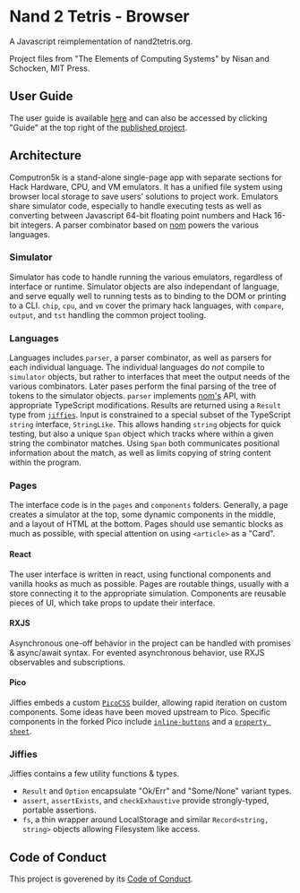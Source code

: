 # Nand 2 Tetris - Browser

A Javascript reimplementation of nand2tetris.org.

Project files from "The Elements of Computing Systems" by Nisan and Schocken, MIT Press.

## User Guide

The user guide is available [here](./src/pages/USER_GUIDE.md) and can also be accessed by clicking "Guide" at the top right of the [published project](https://davidsouther.github.io/computron5k).

## Architecture

Computron5k is a stand-alone single-page app with separate sections for Hack Hardware, CPU, and VM emulators.
It has a unified file system using browser local storage to save users' solutions to project work.
Emulators share simulator code, especially to handle executing tests as well as converting between Javascript 64-bit floating point numbers and Hack 16-bit integers.
A parser combinator based on [nom](https://docs.rs/nom/5.0.0/nom/) powers the various languages.

### Simulator

Simulator has code to handle running the various emulators, regardless of interface or runtime.
Simulator objects are also independant of language, and serve equally well to running tests as to binding to the DOM or printing to a CLI.
`chip`, `cpu`, and `vm` cover the primary hack languages, with `compare`, `output`, and `tst` handling the common project tooling.

### Languages

Languages includes `parser`, a parser combinator, as well as parsers for each individual language.
The individual languages do _not_ compile to `simulator` objects, but rather to interfaces that meet the output needs of the various combinators.
Later pases perform the final parsing of the tree of tokens to the simulator objects.
`parser` implements [nom's](https://docs.rs/nom/5.0.0/nom/) API, with appropriate TypeScript modifications.
Results are returned using a `Result` type from [`jiffies`](https://github.com/jefri/jiffies/blob/main/src/result.ts).
Input is constrained to a special subset of the TypeScript `string` interface, `StringLike`.
This allows handing `string` objects for quick testing, but also a unique `Span` object which tracks where within a given string the combinator matches.
Using `Span` both communicates positional information about the match, as well as limits copying of string content within the program.

### Pages

The interface code is in the `pages` and `components` folders.
Generally, a page creates a simulator at the top, some dynamic components in the middle, and a layout of HTML at the bottom.
Pages should use semantic blocks as much as possible, with special attention on using `<article>` as a "Card".

#### React

The user interface is written in react, using functional components and vanilla hooks as much as possible.
Pages are routable things, usually with a store connecting it to the appropriate simulation.
Components are reusable pieces of UI, which take props to update their interface.

#### RXJS

Asynchronous one-off behavior in the project can be handled with promises & async/await syntax.
For evented asynchronous behavior, use RXJS observables and subscriptions.

#### Pico

Jiffies embeds a custom [`PicoCSS`](https://picocss.com) builder, allowing rapid iteration on custom components.
Some ideas have been moved upstream to Pico.
Specific components in the forked Pico include [`inline-buttons`](https://github.com/picocss/pico/issues/182) and a [`property sheet`](https://github.com/picocss/pico/issues/195).

### Jiffies

Jiffies contains a few utility functions & types.

- `Result` and `Option` encapsulate "Ok/Err" and "Some/None" variant types.
- `assert`, `assertExists`, and `checkExhaustive` provide strongly-typed, portable assertions.
- `fs`, a thin wrapper around LocalStorage and similar `Record<string, string>` objects allowing Filesystem like access.

## Code of Conduct

This project is goverened by its [Code of Conduct](./CODE_OF_CONDUCT.md).
